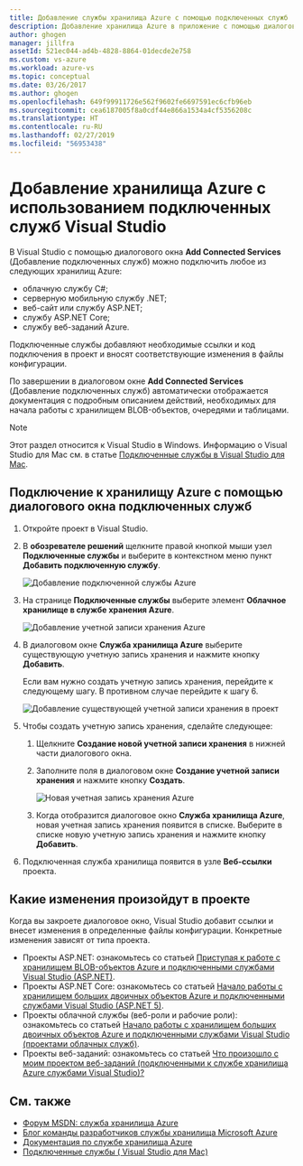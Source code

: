 ```yaml
---
title: Добавление службы хранилища Azure с помощью подключенных служб | Документация Майкрософт
description: Добавление хранилища Azure в приложение с помощью диалогового окна "Добавление подключенных служб" в Visual Studio
author: ghogen
manager: jillfra
assetId: 521ec044-ad4b-4828-8864-01decde2e758
ms.custom: vs-azure
ms.workload: azure-vs
ms.topic: conceptual
ms.date: 03/26/2017
ms.author: ghogen
ms.openlocfilehash: 649f99911726e562f9602fe6697591ec6cfb96eb
ms.sourcegitcommit: cea6187005f8a0cdf44e866a1534a4cf5356208c
ms.translationtype: HT
ms.contentlocale: ru-RU
ms.lasthandoff: 02/27/2019
ms.locfileid: "56953438"
---
```

# <a name="adding-azure-storage-by-using-visual-studio-connected-services"></a>Добавление хранилища Azure с использованием подключенных служб Visual Studio

В Visual Studio с помощью диалогового окна **Add Connected Services** (Добавление подключенных служб) можно подключить любое из следующих хранилищ Azure:

- облачную службу C#;
- серверную мобильную службу .NET;
- веб-сайт или службу ASP.NET;
- службу ASP.NET Core;
- службу веб-заданий Azure.

Подключенные службы добавляют необходимые ссылки и код подключения в проект и вносят соответствующие изменения в файлы конфигурации.

По завершении в диалоговом окне **Add Connected Services** (Добавление подключенных служб) автоматически отображается документация с подробным описанием действий, необходимых для начала работы с хранилищем BLOB-объектов, очередями и таблицами.

> [!NOTE]
> Этот раздел относится к Visual Studio в Windows. Информацию о Visual Studio для Mac см. в статье [Подключенные службы в Visual Studio для Mac](/visualstudio/mac/connected-services).

## <a name="connect-to-azure-storage-using-the-connected-services-dialog"></a>Подключение к хранилищу Azure с помощью диалогового окна подключенных служб

1. Откройте проект в Visual Studio.

1. В **обозревателе решений** щелкните правой кнопкой мыши узел **Подключенные службы** и выберите в контекстном меню пункт **Добавить подключенную службу**.

    ![Добавление подключенной службы Azure](./media/vs-azure-tools-connected-services-storage/IC796702.png)

1. На странице **Подключенные службы** выберите элемент **Облачное хранилище в службе хранения Azure**.

    ![Добавление учетной записи хранения Azure](./media/vs-azure-tools-connected-services-storage/add-azure-storage.png)

1. В диалоговом окне **Служба хранилища Azure** выберите существующую учетную запись хранения и нажмите кнопку **Добавить**.

    Если вам нужно создать учетную запись хранения, перейдите к следующему шагу. В противном случае перейдите к шагу 6.

    ![Добавление существующей учетной записи хранения в проект](./media/vs-azure-tools-connected-services-storage/select-azure-storage-account.png)

1. Чтобы создать учетную запись хранения, сделайте следующее:

   1. Щелкните **Создание новой учетной записи хранения** в нижней части диалогового окна.

   1. Заполните поля в диалоговом окне **Создание учетной записи хранения** и нажмите кнопку **Создать**.

       ![Новая учетная запись хранения Azure](./media/vs-azure-tools-connected-services-storage/create-storage-account.png)

   1. Когда отобразится диалоговое окно **Служба хранилища Azure**, новая учетная запись хранения появится в списке. Выберите в списке новую учетную запись хранения и нажмите кнопку **Добавить**.

1. Подключенная служба хранилища появится в узле **Веб-ссылки** проекта.

## <a name="how-your-project-is-modified"></a>Какие изменения произойдут в проекте

Когда вы закроете диалоговое окно, Visual Studio добавит ссылки и внесет изменения в определенные файлы конфигурации. Конкретные изменения зависят от типа проекта.

- Проекты ASP.NET: ознакомьтесь со статьей [Приступая к работе с хранилищем BLOB-объектов Azure и подключенными службами Visual Studio (ASP.NET)](http://go.microsoft.com/fwlink/p/?LinkId=513126).
- Проекты ASP.NET Core: ознакомьтесь со статьей [Начало работы с хранилищем больших двоичных объектов Azure и подключенными службами Visual Studio (ASP.NET 5)](http://go.microsoft.com/fwlink/p/?LinkId=513124).
- Проекты облачной службы (веб-роли и рабочие роли): ознакомьтесь со статьей [Начало работы с хранилищем больших двоичных объектов Azure и подключенными службами Visual Studio (проектами облачных служб)](http://go.microsoft.com/fwlink/p/?LinkId=516965).
- Проекты веб-заданий: ознакомьтесь со статьей [Что произошло с моим проектом веб-заданий (подключенными к службе хранилища Azure службами Visual Studio)?](/azure/visual-studio/vs-storage-webjobs-what-happened)

## <a name="see-also"></a>См. также

- [Форум MSDN: служба хранилища Azure](https://social.msdn.microsoft.com/forums/azure/home?forum=windowsazuredata)
- [Блог команды разработчиков службы хранилища Microsoft Azure](http://blogs.msdn.com/b/windowsazurestorage/)
- [Документация по службе хранилища Azure](https://docs.microsoft.com/azure/storage/)
- [Подключенные службы ( Visual Studio для Mac)](/visualstudio/mac/connected-services)
